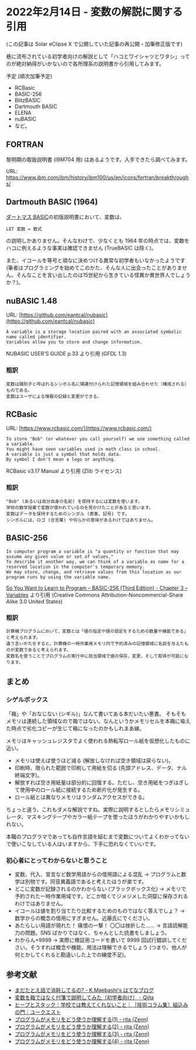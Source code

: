 # 2022年2月14日 - 変数の解説に関する引用
(この記事は Solar eClipse X で公開していた記事の再公開・加筆修正版です)

巷に流布されている初学者向けの解説として「ハコとワイシャツとワタシ」ってのが絶対納得がいかないので各所理系の説明書から引用してみます。

予定 (順次加筆予定)

 * RCBasic
 * BASIC-256
 * BlitzBASIC
 * Dartmouth BASIC
 * ELENA
 * nuBASIC
 * など。

## FORTRAN
黎明期の取扱説明書 (IBM704 用) はあるようです。入手できたら調べてみます。

URL: https://www.ibm.com/ibm/history/ibm100/us/en/icons/fortran/breakthroughs/

## Dartmouth BASIC (1964)
[ダートマス BASIC](https://www.dartmouth.edu/basicfifty/basic.html)の初版説明書において、変数は、

```
LET 変数 = 数式
```

の説明しかありません。そんなわけで、少なくとも 1964 年の時点では、変数をハコに例えるような事実は確認できません (TrueBASIC は除く)。

また、イコールを等号と頑なに決めつける異常な初学者もいなかったようです (筆者はプログラミングを始めてこのかた、そんな人に出会ったことがありません。そんなことを言い出したのは15世紀から生きている怪異か異世界人でしょうか？)。

## nuBASIC 1.48
URL: [https://github.com/eantcal/nubasic](https://github.com/eantcal/nubasic)

```
A variable is a storage location paired with an associated symbolic name called identifier.
Variables allow you to store and change information.
```
NUBASIC USER'S GUIDE p.33 より引用 (GFDL 1.3)

### 粗訳
```
変数は識別子と呼ばれるシンボル名に関連付けられた記憶領域を組み合わせた〔構成される〕ものである。
変数はユーザによる情報の記録と変更ができる。
```


## RCBasic
URL: [https://www.rcbasic.com/](https://www.rcbasic.com/)

```
To store "Bob" (or whatever you call yourself) we use something called a variable.
You might have seen variables used in math class in school.
A variable is just a symbol that holds data.
By symbol I don't mean a logo or anything.
```
RCBasic v3.17 Manual より引用 (Zlib ライセンス)

### 粗訳
```
"Bob" (あるいは自分自身の名前) を保持するには変数を使います。
学校の数学授業で変数が使われているのを見かけたことがあると思います。
変数はデータを保持するためのシンボル (表象、記号) です。
シンボルには、ロゴ (合言葉) や何らかの意味があるわけではありません。
```


## BASIC-256
```
In computer program a variable is "a quantity or function that may assume any given value or set of values."
To describe it another way, we can think of a variable as name for a reserved location in the computer's temporary memory. 
We may store, change, and retrieve values from this location as our program runs by using the variable name.
```
[So You Want to Learn to Program – BASIC-256 (Third Edition) - Chapter 3 – Variables](https://syw2l.org/) より引用 (Creative Commons Attribution-Noncommercial-Share Alike 3.0 United States)

### 粗訳
```
計算機プログラムにおいて、変数とは「値の指定や値の設定をするための数量や機能である」と考えられます。
違う言いかたをすると、計算機の一時作業用メモリ内で予約済みの記憶領域に名前を与えたものが変数であると考えられます。
変数名を使うことでプログラムの実行中に該当領域で値の保存、変更、そして取得が可能になります。
```


## まとめ

### シゲルボックス
「箱」や「おなじない (シギル)」なんて書いてある本だいたい悪書。
そもそもメモリは連続した領域なので箱ではない。なんというかメモリセルを本箱に喩えた時点で劣化コピーが生じて箱になったのかもしれまあ線。

メモリはキャッシュレジスタでよく使われる熱転写ロール紙を仮想化したものに近い。

 * メモリは使えば使うほど減る (解放しなければ空き領域は戻らない)。
 * 印刷時、限られた範囲で印刷して用紙を切る (先頭アドレス、データ、ナル終端文字)。
 * 解放すれば空き用紙量は部分的に回復する。ただし、空き用紙をつぎはぎして使用中のロール紙に接続するため断片化が発生する。
 * ロール紙とは異なりメモリはランダムアクセスができる。

ちょっと違う。これもダメな解説ですね。実際に説明するとしたらメモリシミュレータ、マスキングテープやカラー紙テープを使ったほうがわかりやすいかもしれない。

本職のプログラマであっても自作言語を組むまで変数についてよくわかってないで使いこなしている人はいますから、下手に恐れなくていいです。


### 初心者にとってわからないと思うこと

 * 変数、代入、宣言など数学用語からの借用語による混乱 → プログラムと数学は別物です。同音異義語であると考えたほうが楽です。
 * どこに変数が記録されるのかわからない (ブラックボックス化) → メモリで予約された一時作業用域です。どこか暗くてジメジメした洞窟に保存されるわけではありません。
 * イコールは値を割り当てたり比較するためのものではなく答えでしょ？ → 数学からの概念の借用にすぎません。近藤氏にでください。
 * あたらしい用語が現れた！  痛恨の一撃！ 〇〇は挫折した…… → 言語読解能力の問題。SNS ばかりではなく、ちゃんとした読書をしましょう。
 * わからん×9999 → 実際に検証用コードを書いて 9999 回試行錯誤してください。そうすれば概念や機能、用法は理解できるでしょう (つまり、他人が何とかしてくれると勘違いした上での練度不足)。


## 参考文献

 * [まだたとえ話で消耗してるの? - K.Maebashi's はてなブログ](https://kmaebashi.hatenablog.com/entry/20160717/)
 * [変数を箱ではなく付箋で説明してみた（初学者向け） - Qiita](https://qiita.com/yuma-ito-bd/items/c118c637962d34ec51af)
 * [ヒープとスタック｜学校では教えてくれないこと｜［技術コラム集］組込みの門｜ユークエスト](https://uquest.tktk.co.jp/embedded/learning/lecture16.html)
 * [プログラムがメモリをどう使うか理解する(1) - rita (Zenn)](https://zenn.dev/rita0222/articles/e6ff75245d79b5)
 * [プログラムがメモリをどう使うか理解する(2) - rita (Zenn)](https://zenn.dev/rita0222/articles/beda4311d9a6bf)
 * [プログラムがメモリをどう使うか理解する(3) - rita (Zenn)](https://zenn.dev/rita0222/articles/f59b79bab45a2a)
 * [プログラムがメモリをどう使うか理解する(4) - rita (Zenn)](https://zenn.dev/rita0222/articles/1f37a5bf910282)
